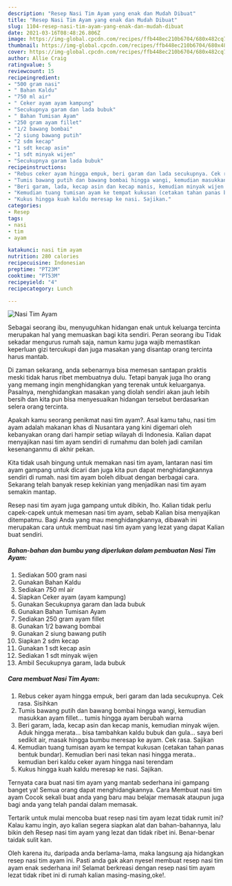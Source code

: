 ```yaml
---
description: "Resep Nasi Tim Ayam yang enak dan Mudah Dibuat"
title: "Resep Nasi Tim Ayam yang enak dan Mudah Dibuat"
slug: 1104-resep-nasi-tim-ayam-yang-enak-dan-mudah-dibuat
date: 2021-03-16T08:48:26.806Z
image: https://img-global.cpcdn.com/recipes/ffb448ec210b6704/680x482cq70/nasi-tim-ayam-foto-resep-utama.jpg
thumbnail: https://img-global.cpcdn.com/recipes/ffb448ec210b6704/680x482cq70/nasi-tim-ayam-foto-resep-utama.jpg
cover: https://img-global.cpcdn.com/recipes/ffb448ec210b6704/680x482cq70/nasi-tim-ayam-foto-resep-utama.jpg
author: Allie Craig
ratingvalue: 5
reviewcount: 15
recipeingredient:
- "500 gram nasi"
- " Bahan Kaldu"
- "750 ml air"
- " Ceker ayam ayam kampung"
- "Secukupnya garam dan lada bubuk"
- " Bahan Tumisan Ayam"
- "250 gram ayam fillet"
- "1/2 bawang bombai"
- "2 siung bawang putih"
- "2 sdm kecap"
- "1 sdt kecap asin"
- "1 sdt minyak wijen"
- "Secukupnya garam lada bubuk"
recipeinstructions:
- "Rebus ceker ayam hingga empuk, beri garam dan lada secukupnya. Cek rasa. Sisihkan"
- "Tumis bawang putih dan bawang bombai hingga wangi, kemudian masukkan ayam fillet... tumis hingga ayam berubah warna"
- "Beri garam, lada, kecap asin dan kecap manis, kemudian minyak wijen. Aduk hingga merata... bisa tambahkan kaldu bubuk dan gula... saya beri sedikit air, masak hingga bumbu meresap ke ayam. Cek rasa. Sajikan"
- "Kemudian tuang tumisan ayam ke tempat kukusan (cetakan tahan panas bentuk bundar). Kemudian beri nasi tekan nasi hingga merata.. kemudian beri kaldu ceker ayam hingga nasi terendam"
- "Kukus hingga kuah kaldu meresap ke nasi. Sajikan."
categories:
- Resep
tags:
- nasi
- tim
- ayam

katakunci: nasi tim ayam 
nutrition: 280 calories
recipecuisine: Indonesian
preptime: "PT23M"
cooktime: "PT53M"
recipeyield: "4"
recipecategory: Lunch

---
```



![Nasi Tim Ayam](https://img-global.cpcdn.com/recipes/ffb448ec210b6704/680x482cq70/nasi-tim-ayam-foto-resep-utama.jpg)

Sebagai seorang ibu, menyuguhkan hidangan enak untuk keluarga tercinta merupakan hal yang memuaskan bagi kita sendiri. Peran seorang ibu Tidak sekadar mengurus rumah saja, namun kamu juga wajib memastikan keperluan gizi tercukupi dan juga masakan yang disantap orang tercinta harus mantab.

Di zaman  sekarang, anda sebenarnya bisa memesan santapan praktis meski tidak harus ribet membuatnya dulu. Tetapi banyak juga lho orang yang memang ingin menghidangkan yang terenak untuk keluarganya. Pasalnya, menghidangkan masakan yang diolah sendiri akan jauh lebih bersih dan kita pun bisa menyesuaikan hidangan tersebut berdasarkan selera orang tercinta. 



Apakah kamu seorang penikmat nasi tim ayam?. Asal kamu tahu, nasi tim ayam adalah makanan khas di Nusantara yang kini digemari oleh kebanyakan orang dari hampir setiap wilayah di Indonesia. Kalian dapat menyajikan nasi tim ayam sendiri di rumahmu dan boleh jadi camilan kesenanganmu di akhir pekan.

Kita tidak usah bingung untuk memakan nasi tim ayam, lantaran nasi tim ayam gampang untuk dicari dan juga kita pun dapat menghidangkannya sendiri di rumah. nasi tim ayam boleh dibuat dengan berbagai cara. Sekarang telah banyak resep kekinian yang menjadikan nasi tim ayam semakin mantap.

Resep nasi tim ayam juga gampang untuk dibikin, lho. Kalian tidak perlu capek-capek untuk memesan nasi tim ayam, sebab Kalian bisa menyajikan ditempatmu. Bagi Anda yang mau menghidangkannya, dibawah ini merupakan cara untuk membuat nasi tim ayam yang lezat yang dapat Kalian buat sendiri.

<!--inarticleads1-->

##### Bahan-bahan dan bumbu yang diperlukan dalam pembuatan Nasi Tim Ayam:

1. Sediakan 500 gram nasi
1. Gunakan  Bahan Kaldu
1. Sediakan 750 ml air
1. Siapkan  Ceker ayam (ayam kampung)
1. Gunakan Secukupnya garam dan lada bubuk
1. Gunakan  Bahan Tumisan Ayam
1. Sediakan 250 gram ayam fillet
1. Gunakan 1/2 bawang bombai
1. Gunakan 2 siung bawang putih
1. Siapkan 2 sdm kecap
1. Gunakan 1 sdt kecap asin
1. Sediakan 1 sdt minyak wijen
1. Ambil Secukupnya garam, lada bubuk




<!--inarticleads2-->

##### Cara membuat Nasi Tim Ayam:

1. Rebus ceker ayam hingga empuk, beri garam dan lada secukupnya. Cek rasa. Sisihkan
1. Tumis bawang putih dan bawang bombai hingga wangi, kemudian masukkan ayam fillet... tumis hingga ayam berubah warna
1. Beri garam, lada, kecap asin dan kecap manis, kemudian minyak wijen. Aduk hingga merata... bisa tambahkan kaldu bubuk dan gula... saya beri sedikit air, masak hingga bumbu meresap ke ayam. Cek rasa. Sajikan
1. Kemudian tuang tumisan ayam ke tempat kukusan (cetakan tahan panas bentuk bundar). Kemudian beri nasi tekan nasi hingga merata.. kemudian beri kaldu ceker ayam hingga nasi terendam
1. Kukus hingga kuah kaldu meresap ke nasi. Sajikan.




Ternyata cara buat nasi tim ayam yang mantab sederhana ini gampang banget ya! Semua orang dapat menghidangkannya. Cara Membuat nasi tim ayam Cocok sekali buat anda yang baru mau belajar memasak ataupun juga bagi anda yang telah pandai dalam memasak.

Tertarik untuk mulai mencoba buat resep nasi tim ayam lezat tidak rumit ini? Kalau kamu ingin, ayo kalian segera siapkan alat dan bahan-bahannya, lalu bikin deh Resep nasi tim ayam yang lezat dan tidak ribet ini. Benar-benar taidak sulit kan. 

Oleh karena itu, daripada anda berlama-lama, maka langsung aja hidangkan resep nasi tim ayam ini. Pasti anda gak akan nyesel membuat resep nasi tim ayam enak sederhana ini! Selamat berkreasi dengan resep nasi tim ayam lezat tidak ribet ini di rumah kalian masing-masing,oke!.

